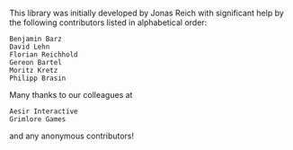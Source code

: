 This library was initially developed by Jonas Reich with significant help by the following contributors listed in alphabetical order:

    Benjamin Barz
    David Lehn
    Florian Reichhold
    Gereon Bartel
    Moritz Kretz
    Philipp Brasin

Many thanks to our colleagues at

    Aesir Interactive
    Grimlore Games

and any anonymous contributors!
